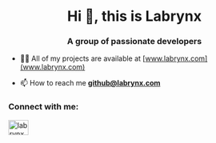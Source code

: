 <h1 align="center">Hi 👋, this is Labrynx</h1>
<h3 align="center">A group of passionate developers</h3>

- 👨‍💻 All of my projects are available at [www.labrynx.com](www.labrynx.com)

- 📫 How to reach me **github@labrynx.com**

<h3 align="left">Connect with me:</h3>
<p align="left">
<a href="https://codepen.io/labrynx" target="blank"><img align="center" src="https://raw.githubusercontent.com/rahuldkjain/github-profile-readme-generator/master/src/images/icons/Social/codepen.svg" alt="labrynx" height="30" width="40" /></a>
</p>
